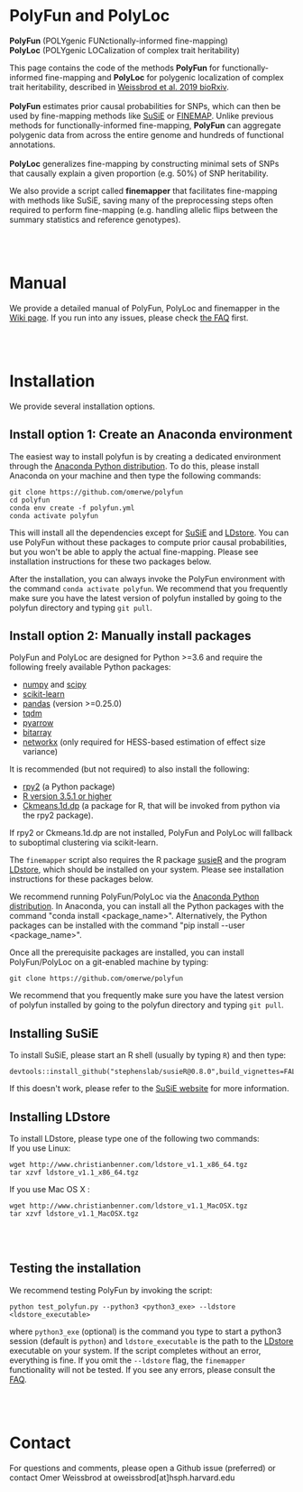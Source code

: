 # PolyFun  and  PolyLoc
**PolyFun** (POLYgenic FUNctionally-informed fine-mapping)
<br>
**PolyLoc** (POLYgenic LOCalization of complex trait heritability)

This page contains the code of the methods **PolyFun** for functionally-informed fine-mapping and **PolyLoc** for polygenic localization of complex trait heritability, described in [Weissbrod et al. 2019 bioRxiv](https://www.biorxiv.org/content/10.1101/807792v2).
<br><br>
**PolyFun** estimates prior causal probabilities for SNPs, which can then be used by fine-mapping methods like [SuSiE](https://github.com/stephenslab/susieR) or [FINEMAP](http://www.christianbenner.com/). Unlike previous methods for functionally-informed fine-mapping, **PolyFun** can aggregate polygenic data from across the entire genome and hundreds of functional annotations.
<br><br>
**PolyLoc** generalizes fine-mapping by constructing minimal sets of SNPs that causally explain a given proportion (e.g. 50%) of SNP heritability.

We also provide a script called **finemapper** that facilitates fine-mapping with methods like SuSiE, saving many of the preprocessing steps often required to perform fine-mapping (e.g. handling allelic flips between the summary statistics and reference genotypes).

<br>
<br>

# Manual
We provide a detailed manual of PolyFun, PolyLoc and finemapper in the [Wiki page](https://github.com/omerwe/polyfun/wiki). If you run into any issues, please check [the FAQ](https://github.com/omerwe/polyfun/wiki/5.-FAQ) first.



<br><br>
# Installation

We provide several installation options.

## Install option 1: Create an Anaconda environment
The easiest way to install polyfun is by creating a dedicated environment through the [Anaconda Python distribution](https://www.anaconda.com/download). To do this, please install Anaconda on your machine and then type the following commands:
```
git clone https://github.com/omerwe/polyfun
cd polyfun
conda env create -f polyfun.yml
conda activate polyfun
```
This will install all the dependencies except for [SuSiE](https://github.com/stephenslab/susieR) 
and [LDstore](http://www.christianbenner.com).
You can use PolyFun without these packages to compute prior causal probabilities, but you won't be able to apply the actual fine-mapping. Please see installation instructions for these two packages below.

After the installation, you can always invoke the PolyFun environment with the command `conda activate polyfun`.
We recommend that you frequently make sure you have the latest version of polyfun installed by going to the polyfun directory and typing `git pull`.


## Install option 2: Manually install packages
PolyFun and PolyLoc are designed for Python >=3.6 and require the following freely available Python packages:
* [numpy](http://www.numpy.org/) and [scipy](http://www.scipy.org/)
* [scikit-learn](http://scikit-learn.org/stable/)
* [pandas](https://pandas.pydata.org/getpandas.html) (version >=0.25.0)
* [tqdm](https://github.com/tqdm/tqdm)
* [pyarrow](https://arrow.apache.org/docs/python/install.html)
* [bitarray](https://github.com/ilanschnell/bitarray)
* [networkx](https://github.com/networkx/networkx) (only required for HESS-based estimation of effect size variance)

It is recommended (but not required) to also install the following:
* [rpy2](https://rpy2.bitbucket.io/)  (a Python package)
* [R version 3.5.1 or higher](https://www.r-project.org/)
* [Ckmeans.1d.dp](https://cran.r-project.org/web/packages/Ckmeans.1d.dp/index.html) (a package for R, that will be invoked from python via the rpy2 package).

If rpy2 or Ckmeans.1d.dp are not installed, PolyFun and PolyLoc will fallback to suboptimal clustering via scikit-learn.

The `finemapper` script also requires the R package [susieR](https://github.com/stephenslab/susieR) and the program [LDstore](http://www.christianbenner.com/), which should be installed on your system. Please see installation instructions for these packages below.

We recommend running PolyFun/PolyLoc via the [Anaconda Python distribution](https://www.anaconda.com/download/). In Anaconda, you can install all the Python packages with the command "conda install \<package_name\>". Alternatively, the Python packages can be installed with the command "pip install --user \<package_name\>".

Once all the prerequisite packages are installed, you can install PolyFun/PolyLoc on a git-enabled machine by typing:
```
git clone https://github.com/omerwe/polyfun
```
We recommend that you frequently make sure you have the latest version of polyfun installed by going to the polyfun directory and typing `git pull`.



## Installing SuSiE
To install SuSiE, please start an R shell (usually by typing `R`) and then type: <br>
```
devtools::install_github("stephenslab/susieR@0.8.0",build_vignettes=FALSE)
```
If this doesn't work, please refer to the [SuSiE website](https://github.com/stephenslab/susieR) for more information.

## Installing LDstore
To install LDstore, please type one of the following two commands:
<br>
If you use Linux:
```
wget http://www.christianbenner.com/ldstore_v1.1_x86_64.tgz
tar xzvf ldstore_v1.1_x86_64.tgz
```
If you use Mac OS X :
```
wget http://www.christianbenner.com/ldstore_v1.1_MacOSX.tgz
tar xzvf ldstore_v1.1_MacOSX.tgz
```


<br><br>

## Testing the installation
We recommend testing PolyFun by invoking the script:
```
python test_polyfun.py --python3 <python3_exe> --ldstore <ldstore_executable>
```
where `python3_exe` (optional) is the command you type to start a python3 session (default is `python`) and `ldstore_executable` is the path to the [LDstore](http://www.christianbenner.com/) executable on your system. If the script completes without an error, everything is fine. If you omit the `--ldstore` flag, the `finemapper` functionality will not be tested. If you see any errors, please consult the [FAQ](https://github.com/omerwe/polyfun/wiki/5.-FAQ).




<br><br>
# Contact
For questions and comments, please open a Github issue (preferred) or contact Omer Weissbrod at oweissbrod[at]hsph.harvard.edu



